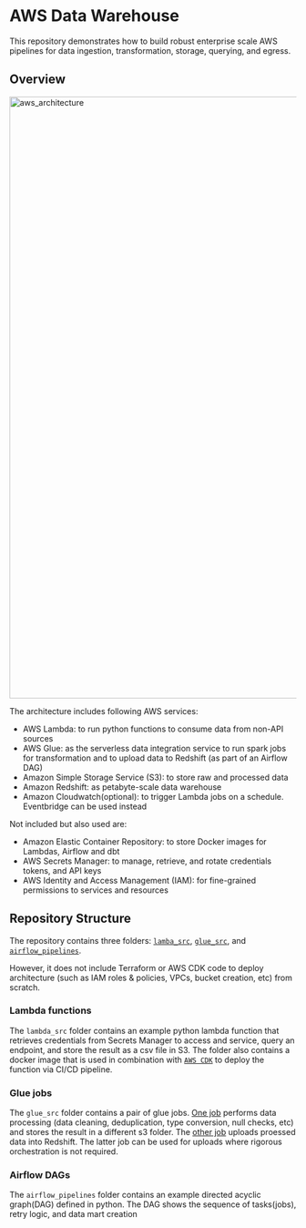 # AWS Data Warehouse

This repository demonstrates how to build robust enterprise scale AWS pipelines for data ingestion, transformation, storage, querying, and egress. 

## Overview
<img width="1057" alt="aws_architecture" src="https://github.com/harold-dansu/aws-datawarehouse-and-datalake/assets/104161947/1ae4e19b-c3a7-456c-b71f-c75e0f043d53">



The architecture includes following AWS services:
- AWS Lambda: to run python functions to consume data from non-API sources
- AWS Glue: as the serverless data integration service to run spark jobs for transformation and to upload data to Redshift (as part of an Airflow DAG)
- Amazon Simple Storage Service (S3): to store raw and processed data
- Amazon Redshift: as petabyte-scale data warehouse
- Amazon Cloudwatch(optional): to trigger Lambda jobs on a schedule. Eventbridge can be used instead

Not included but also used are:
* Amazon Elastic Container Repository: to store Docker images for Lambdas, Airflow and dbt
* AWS Secrets Manager: to manage, retrieve, and rotate credentials tokens, and API keys
* AWS Identity and Access Management (IAM): for fine-grained permissions to services and resources 

## Repository Structure
The repository contains three folders: [`lamba_src`](lambda_src/lambda_function), [`glue_src`](glue_src/glue_jobs), and [`airflow_pipelines`](airflow_pipelines). 

However, it does not include Terraform or AWS CDK code to deploy architecture (such as IAM roles & policies, VPCs, bucket creation, etc) from scratch.

### Lambda functions
The `lambda_src` folder contains an example python lambda function that retrieves credentials from Secrets Manager to access and service, query an endpoint, and store the result as a csv file in S3. The folder also contains a docker image that is used in combination with [`AWS CDK`](cdk) to deploy the function via CI/CD pipeline.

### Glue jobs
The `glue_src` folder contains a pair of glue jobs. [One job](glue_src/glue_jobs/s3_to_s3_cleaning_deduplication.py) performs data processing (data cleaning, deduplication, type conversion, null checks, etc) and stores the result in a different s3 folder. The [other job](glue_src/glue_jobs/s3_to_redshift.py) uploads proessed data into Redshift. The latter job can be used for uploads where rigorous orchestration is not required.

### Airflow DAGs
The `airflow_pipelines` folder contains an example directed acyclic graph(DAG) defined in python. The DAG shows the sequence of tasks(jobs), retry logic, and data mart creation
